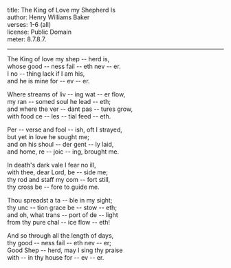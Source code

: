 title: The King of Love my Shepherd Is  
author: Henry Williams Baker  
verses: 1-6 (all)  
license: Public Domain  
meter: 8.7.8.7.  

--- 

The King of love my shep -- herd is,  
whose good -- ness fail -- eth nev -- er.  
I no -- thing lack if I am his,  
and he is mine for -- ev -- er. 

Where streams of liv -- ing wat -- er flow,  
my ran -- somed soul he lead -- eth;   
and where the ver -- dant pas -- tures grow,   
with food ce -- les -- tial feed -- eth.  

Per -- verse and fool -- ish, oft I strayed,  
but yet in love he sought me;  
and on his shoul -- der gent -- ly laid,  
and home, re -- joic -- ing, brought me.  

In death's dark vale I fear no ill,  
with thee, dear Lord, be -- side me;  
thy rod and staff my com -- fort still,  
thy cross be -- fore to guide me.  

Thou spreadst a ta -- ble in my sight;  
thy unc -- tion grace be -- stow -- eth;  
and oh, what trans -- port of de -- light  
from thy pure chal -- ice flow -- eth!  

And so through all the length of days,  
thy good -- ness fail -- eth nev -- er;  
Good Shep -- herd, may I sing thy praise  
with -- in thy house for -- ev -- er.  

